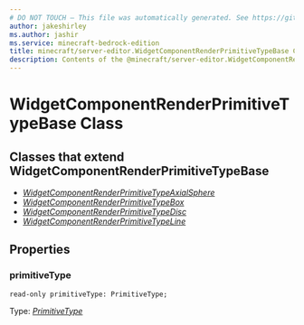 ```yaml
---
# DO NOT TOUCH — This file was automatically generated. See https://github.com/mojang/minecraftapidocsgenerator to modify descriptions, examples, etc.
author: jakeshirley
ms.author: jashir
ms.service: minecraft-bedrock-edition
title: minecraft/server-editor.WidgetComponentRenderPrimitiveTypeBase Class
description: Contents of the @minecraft/server-editor.WidgetComponentRenderPrimitiveTypeBase class.
---
```

# WidgetComponentRenderPrimitiveTypeBase Class

## Classes that extend WidgetComponentRenderPrimitiveTypeBase
- [*WidgetComponentRenderPrimitiveTypeAxialSphere*](WidgetComponentRenderPrimitiveTypeAxialSphere.md)
- [*WidgetComponentRenderPrimitiveTypeBox*](WidgetComponentRenderPrimitiveTypeBox.md)
- [*WidgetComponentRenderPrimitiveTypeDisc*](WidgetComponentRenderPrimitiveTypeDisc.md)
- [*WidgetComponentRenderPrimitiveTypeLine*](WidgetComponentRenderPrimitiveTypeLine.md)

## Properties

### **primitiveType**
`read-only primitiveType: PrimitiveType;`

Type: [*PrimitiveType*](PrimitiveType.md)
